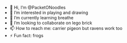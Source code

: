 - 👋 Hi, I’m @PacketONoodles
- 👀 I’m interested in playing and drawing
- 🌱 I’m currently learning breathe
- 💞️ I’m looking to collaborate on lego brick
- 📫 How to reach me: carrier pigeon but ravens work too
- ⚡ Fun fact: frogs

<!---
PacketONoodles/PacketONoodles is a ✨ special ✨ repository because its `README.md` (this file) appears on your GitHub profile.
You can click the Preview link to take a look at your changes.
--->
